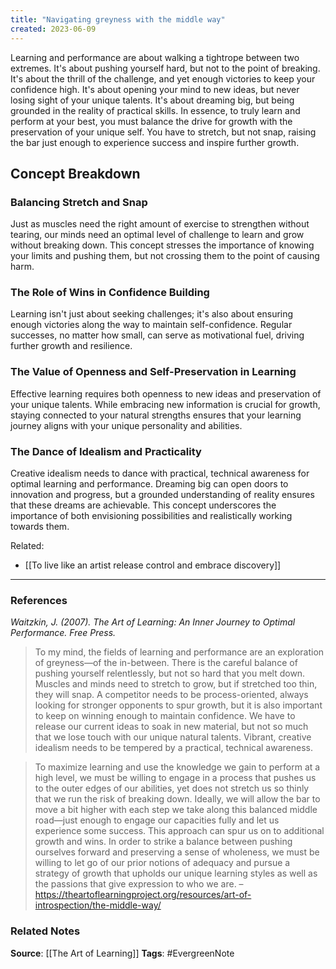 ```yaml
---
title: "Navigating greyness with the middle way"
created: 2023-06-09
---
```


Learning and performance are about walking a tightrope between two extremes. It's about pushing yourself hard, but not to the point of breaking. It's about the thrill of the challenge, and yet enough victories to keep your confidence high. It's about opening your mind to new ideas, but never losing sight of your unique talents. It's about dreaming big, but being grounded in the reality of practical skills. In essence, to truly learn and perform at your best, you must balance the drive for growth with the preservation of your unique self. You have to stretch, but not snap, raising the bar just enough to experience success and inspire further growth.

## Concept Breakdown

### Balancing Stretch and Snap
Just as muscles need the right amount of exercise to strengthen without tearing, our minds need an optimal level of challenge to learn and grow without breaking down. This concept stresses the importance of knowing your limits and pushing them, but not crossing them to the point of causing harm.

### The Role of Wins in Confidence Building
Learning isn't just about seeking challenges; it's also about ensuring enough victories along the way to maintain self-confidence. Regular successes, no matter how small, can serve as motivational fuel, driving further growth and resilience.

### The Value of Openness and Self-Preservation in Learning
Effective learning requires both openness to new ideas and preservation of your unique talents. While embracing new information is crucial for growth, staying connected to your natural strengths ensures that your learning journey aligns with your unique personality and abilities.

### The Dance of Idealism and Practicality
Creative idealism needs to dance with practical, technical awareness for optimal learning and performance. Dreaming big can open doors to innovation and progress, but a grounded understanding of reality ensures that these dreams are achievable. This concept underscores the importance of both envisioning possibilities and realistically working towards them.

Related:
- [[To live like an artist release control and embrace discovery]]

---
### References

*Waitzkin, J. (2007). The Art of Learning: An Inner Journey to Optimal Performance. Free Press.*

>To my mind, the fields of learning and performance are an exploration of greyness—of the in-between. There is the careful balance of pushing yourself relentlessly, but not so hard that you melt down. Muscles and minds need to stretch to grow, but if stretched too thin, they will snap. A competitor needs to be process-oriented, always looking for stronger opponents to spur growth, but it is also important to keep on winning enough to maintain confidence. We have to release our current ideas to soak in new material, but not so much that we lose touch with our unique natural talents. Vibrant, creative idealism needs to be tempered by a practical, technical awareness.

> To maximize learning and use the knowledge we gain to perform at a high level, we must be willing to engage in a process that pushes us to the outer edges of our abilities, yet does not stretch us so thinly that we run the risk of breaking down. Ideally, we will allow the bar to move a bit higher with each step we take along this balanced middle road—just enough to engage our capacities fully and let us experience some success. This approach can spur us on to additional growth and wins. In order to strike a balance between pushing ourselves forward and preserving a sense of wholeness, we must be willing to let go of our prior notions of adequacy and pursue a strategy of growth that upholds our unique learning styles as well as the passions that give expression to who we are. – https://theartoflearningproject.org/resources/art-of-introspection/the-middle-way/

### Related Notes
**Source**: [[The Art of Learning]]
**Tags**: #EvergreenNote
